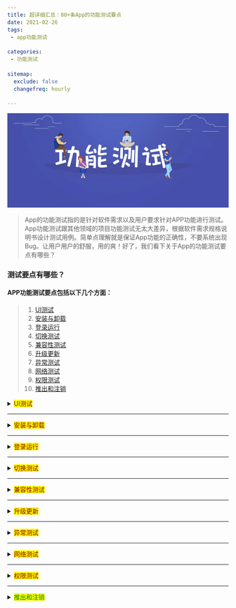```yaml
---
title: 超详细汇总：80+条App的功能测试要点  
date: 2021-02-26  
tags:
 - app功能测试

categories: 
 - 功能测试

sitemap:
  exclude: false
  changefreq: hourly

---
```

![app功能测试](../../../.vuepress/public/appimg01.png)

> App的功能测试指的是针对软件需求以及用户要求针对APP功能进行测试。App功能测试跟其他领域的项目功能测试无太大差异，根据软件需求规格说明书设计测试用例。简单点理解就是保证App功能的正确性，不要系统出现Bug。让用户用户的舒服，用的爽！好了，我们看下关于App的功能测试要点有哪些？

### 测试要点有哪些？

#### APP功能测试要点包括以下几个方面：

> 1. [UI测试](#ui-test)
> 2. [安装与卸载](#install-uninstall)
> 3. [登录运行](#login) 
> 4. [切换测试](#switch-test) 
> 5. [兼容性测试](#compatibility-test)
> 6. [升级更新](#upgrade-test)
> 7. [异常测试](#abnormal-test)
> 8. [网络测试](#netword-test)
> 9. [权限测试](#permission-test)
> 10. [推出和注销](#login-loginout-test)

<details>
  <summary>
    <mark>
        <font color=darkred>
            <span id="ui-test">UI测试</span>
        </font>
    </mark></summary>

```textmate 
1）界面（菜单、窗口、按钮）布局、风格是否满足客户要求，文字和图片组合是否美观，操作是否友好。

2）清晰、简洁、美观、响应、一致

3）图形测试、内容测试、导航测试

图形包括图片、颜色、字体、背景、按钮

文字的是否展示、是否表意不明、是否涉及敏感字段

4）不同分辨率下面，界面显示是否正常

5）触碰点是否正常

6）界面动画是否符合要求

7）背景音效是否符合要求

8）当没有网络时，界面功能是否仍然可以使用
```
</details>

---

<details>
  <summary>
    <mark>
        <font color=darkred>
            <span id="install-uninstall">安装与卸载</span>
        </font>
    </mark></summary>

```textmate
安装

1）软件安装后是否能够正常运行，安装目录和文件是否正常建立。

2）app的版本覆盖测试（v1.0>v2.0)和版本回退测试（v2.0>v1.0）

3）安装过程中取消，下次安装是否正常。

4）安装过程来电，短信，通知，对安装是否有影响。

5）安装空间不足时是否有相应提示

卸载

1）直接卸载app是否有提示。

2）卸载后是否删除相应的安装目录。

3）卸载是否支持取消功能，单击取消后，是否正常可用。

4）卸载过程中死机，断电，重启等，对卸载有什么影响。
```
</details>

---
<details>
  <summary>
    <mark>
        <font color=darkred>
            <span id="login">登录运行</span>
        </font>
    </mark></summary>

```textmate
登录

1）用户名和密码错误、漏填时，界面是否有提示信息。
2）密码更改后，登录是否正常。
3）用户主动退出登录后，下次启动APP时，应该进入登录界面。
4）ios与android设备登录同一个账号，用户数据是否同步。
5）点击登录按钮是否正常
6）使输入正确的用户名和密码，登录是否正常
7）输入错误的用户名登录，登录系统是否正常
8）输入错误的密码登录系统，登录是否正常
9）不输入用户名和密码时，点击登录是否正常
10）被禁用的用户名登录系统，是否可以正常登录
11）不存在的用户名登录，是否可以正常登录
12）不存在的用户名登录、是否会提示：‘此用户不存在，请重新登录’
13）首次登录后是否会记录登录用户名
14）登录过得用户名是否可以删除
15）查看是否有“记住密码”功能
16）勾选“记住密码”，下次登录时，密码是否还会显示登录界面
17）勾选‘自动登录’，下次App运行时，是否还会显示登录界面
18）登录方式是否于第三方账号绑定
19）选择第三方绑定的方式登录，是否正常
20）无网络情况下登录，是否可以正常登录
21）登录超时，是否有弹框提示
22）不同系统环境登录，是否正常
23）不同网络环境登录，是否正常

运行
1 )APP安装完成后，是否可以正常打开，是否有加载图示等。
2 )APP的运行速度正常，切换是否流畅。
```
</details>

---
<details>
  <summary>
    <mark>
        <font color=darkred>
            <span id="switch-test">切换测试</span>
        </font>
    </mark></summary>

```textmate
切换场景包括：app切换到后台、多个app之间切换。

1）app切换到或其他app或者系统界面，再回到app，是否停留在上一次操作的界面,app是否正常使用.

2）当app使用过程中有电话进来中断后再切换到app，功能状态是否正常

3）是否可以正常切换到App前后台操作

4）当APP切换到后台时，APP界面是否仍然显示

5）当APP切换到后台时，APP是否会正常运行

6）当APP切换到后台时，APP是否会退出运行

7）当APP切换到后台时，APP是否会出现异常现象

8）当不同系统手机下切换，APP是否出现异常现象

9）当App系统又切换到前台时，App界面是否可以正常显示

10）APP频繁前后台切换，是否会导致App异常

11）当APP正在使用时，来短信、微信时，是否将APP切换到后台

12）当APP正在使用时，来电话并挂断时，是否将APP切换到后台

13）当手机锁屏并解锁时，App界面是否正常显示

14）当手机锁屏解锁时，App功能是否正常

15）对于数据交换的页面，每个页面都必需要进行前后台切换，锁屏的测试，因为这种页面最容易出现崩溃

16）出现必须处理的提示框后，切换到后台，在切换回来，检查提示框是否还存在，有时候会出现应用自动挑过提示框的缺陷

17）强行退出app进程后，在开启app,app能正常启动
```
</details>

---

<details>
  <summary>
    <mark>
        <font color=darkred>
            <span id="compatibility-test">兼容性测试</span>
        </font>
    </mark></summary>

```textmate
1）操作系统版本的兼容性（Android各个版本，ios各个版本）

2）不同手机品牌的兼容性。

3）app跨版本的兼容性。

4）与其他app的兼容性。
```
</details>

---

<details>
  <summary>
    <mark>
        <font color=darkred>
            <span id="upgrade-test">升级更新</span>
        </font>
    </mark></summary>

```textmate
1）当app有更新版本时，手机端有更新提示。

2）当app版本为非强制升级版时，可以取消更新，旧版本能正常使用。用户在下次启动app时，仍出现更新提示。

3）当app有新版本时，直接更新检查是否能正常更新。

4）更新后，检查更app功能是否是新版本。
```
</details>

---

<details>
  <summary>
    <mark>
        <font color=darkred>
            <span id="abnormal-test">异常测试</span>
        </font>
    </mark></summary>

```textmate
1)交互异常性测试：客户端作为手机特性测试，包括被打扰的情况；如来电、来短信、低电量测试等，还要注意手机端硬件上，如：待机，插拔数据线、耳机等操作不会影响客户端。



2)异常性测试：主要包含了断网、断电、服务器异常等情况下，客户端能否正常处理，保证数据正确性。
```
</details>

---

<details>
  <summary>
    <mark>
        <font color=darkred>
            <span id="netword-test">网络测试</span>
        </font>
    </mark></summary>

```textmate
目前手机手机接入的网络主要分为3G、4G、wifi。

1) 无网络时，有切换网络的操作或者提示。

2）网络间切换、断网等app都有相应提示，重新联网后正常使用。

3) 在网络信号不好时，检查数据是否会一直处于提交中的状态，有无超时限制。如遇数据交换失败时要给予提示。

4) 弱网络下操作是否有提示。
```
</details>

---

<details>
  <summary>
    <mark>
        <font color=darkred>
            <span id="permission-test">权限测试</span>
        </font>
    </mark></summary>

```textmate
当权限没有开启时，或友好提示是否允许设置，当允许开启时，跳转到设置界面。

1）有限制允许接入网络提示或选项。

2）有限制允许读写通讯录、用户数据提示或选项。

3）有限制允许相机提示或选项。

4）有限制允许定位功能提示或选项。


```
</details>

---

<details>
  <summary>
    <mark>
        <font color=green>
            <span id="login-loginout-test">推出和注销</span>
        </font>
    </mark></summary>

```textmate
1）点击注销时，是否给用户弹框提示

2）点击取消注销时，是否会退出当前App界面，继续App运行

3）退出登录时，是否会退出当前用户，返回登录界面

4）点击退出时，是否给用户弹框提示

5）点击取消退出时，是否会返回APP界面，继续对APP运行
```
</details>